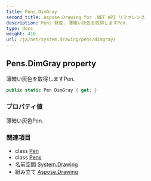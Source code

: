 ```yaml
---
title: Pens.DimGray
second_title: Aspose.Drawing for .NET API リファレンス
description: Pens 財産. 薄暗い灰色を取得しますPen.
type: docs
weight: 410
url: /ja/net/system.drawing/pens/dimgray/
---
```

## Pens.DimGray property

薄暗い灰色を取得しますPen.

```csharp
public static Pen DimGray { get; }
```

### プロパティ値

薄暗い灰色Pen.

### 関連項目

* class [Pen](../../pen/)
* class [Pens](../)
* 名前空間 [System.Drawing](../../pens/)
* 組み立て [Aspose.Drawing](../../../)


